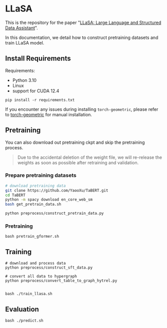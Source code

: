 # LLaSA

This is the repository for the paper "[LLaSA: Large Language and Structured Data Assistant](https://arxiv.org/abs/2411.14460)". 

In this documentation, we detail how to construct pretraining datasets and train LLaSA model.
## Install Requirements

Requirements:
- Python 3.10
- Linux
- support for CUDA 12.4

```
pip install -r requirements.txt
```

If you encounter any issues during installing `torch-geometric`, please refer to [torch-geometric](https://pytorch-geometric.readthedocs.io/en/2.6.1/install/installation.html) for manual installation.

## Pretraining

You can also download out pretraining ckpt and skip the pretraining process.

> Due to the accidental deletion of the weight file, we will re-release the weights as soon as possible after retraining and validation.

### Prepare pretraining datasets

```bash
# download pretraining data
git clone https://github.com/YaooXu/TaBERT.git
cd TaBERT
python -m spacy download en_core_web_sm
bash get_pretrain_data.sh

python preprocess/construct_pretrain_data.py 
```

### Pretraining

```
bash pretrain_gformer.sh
```


## Training


```
# download and process data
python preprocess/construct_sft_data.py

# convert all data to hypergraph
python preprocess/convert_table_to_graph_hytrel.py


bash ./train_llasa.sh
```


## Evaluation
```
bash ./predict.sh
```